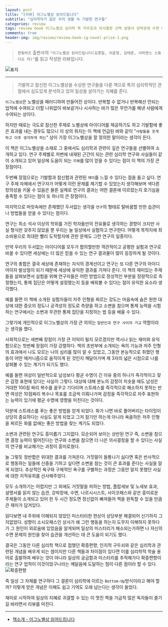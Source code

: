 ```yaml
---  
layout: post  
title: "[리뷰] 이그노벨상 읽어드립니다"  
subtitle: "심리학자가 꼽은 우리 생활 속 기발한 연구들"  
categories: review  
tags: review book 이그노벨상 심리학 욕 저주효과 의사결정 선택 설명서 강박장애 수면 나르시시스트 사이코패스   
comments: true  
header-img: img/review/review-book-ig-novel-prize-1.png
---  
```

  
> `한빛비즈` 출판사의 `"이그노벨상 읽어드립니다(김경일, 이윤형, 김태훈, 사피엔스 스튜디오 저)"`를 읽고 작성한 리뷰입니다.  

![표지](https://theorydb.github.io/assets/img/review/review-book-ig-novel-prize-1.png)  

---

> 기발하고 참신한 이그노벨상을 수상한 연구들을 다룬 책으로 특히 심리학적인 관점에서 심도있게 분석하고 있어 일상을 살아가는 지혜를 준다.

`이그노벨상`은 노벨상을 패러디하여 만들어진 상이다. 반복할 수 없거나 반복해선 안되는 업적에 수여되고 더할 나위없이 바보같거나 시사하는 바가 많은 무언가를 해낸 사람에게 수여되는 상이다.

하지만 때로는 극도로 참신한 주제로 노벨상에 아이디어를 제공하기도 하고 기발함에 좋은 효과를 내는 경우도 많으니 이 상의 취지는 이 책에 언급된 바와 같이 "`사람들을 웃게 하고 이후 생각하게 하는`" 상이 가장 이그노벨상을 잘 정의한 말이라는 생각이 든다. 

이 책은 이그노벨상을 소재로 그 중에서도 심리학과 관련이 깊은 연구들을 선별하여 소개하고 있다. 연구 주제별로 저변에 내재된 근간이 되는 관련 심리학 연구와 사실들이 같이 소개되고 있어 일상에 도움이 되는 `지혜`를 많이 얻을 수 있다는 점이 이 책의 가장 큰 장점이다. 

두번째 장점으로는 기발함과 참신함과 관련된 `재미`를 느낄 수 있다는 점을 들고 싶다. 연구 주제 자체에서 연구자가 어떻게 이런 문제를 제기할 수 있었는지 생각해보며 색다른 창의성을 키울 수 있음은 물론 실제로 연구의 결과는 어떤 결론에 이르렀는지 호기심을 충족할 수 있다는 점이 또 하나의 큰 장점이다. 

마지막으로 머릿속에만 존재했던 두서없는 생각을 `연구`의 형태로 탈바꿈할 만한 습관이나 방법들을 얻을 수 있다는 점이다. 

연구는 최소 석사 이상의 학위를 가진 학자들만의 전유물로 생각하는 경향이 크지만 사실 형식만 갖추지 않았을 뿐 우리는 늘 일상에서 실험하고 연구한다. 어떻게 목적지에 최소비용으로 최대한 빨리 도착할지에 관한 문제도 그런 연구의 일종이다. 

만약 우리의 두서없는 아이디어를 모두가 합의할만한 객관적이고 공평한 실험과 연구로 바꿀 수 있다면 세상에는 더 많은 믿을 수 있는 연구 결과물이 많이 등장하게 될 것이다.

연구의 총합은 결국 세상에 존재하는 지식의 경계선이고 연구는 또 다른 연구의 아이디어이자 발상점이 되기 때문에 세상에 유익한 결과를 가져다 준다. 이 책의 재미있는 주제들을 살펴보면서 실험을 위해 연구자들은 어떤 방법으로 정성적인 부분을 정량적으로 측정했는지, 통제 집단은 어떻게 설정했는지 등을 배워볼 수 있다는 점이 유익한 요소라 생각했다.

예를 들면 이 책에 소개된 실험자들이 저주 인형을 찌르는 강도는 마음속에 숨은 원한 대상에 대한 증오의 정도나 공격성의 정도로 측량을 하고 소변을 참으며 통제 능력을 시험하는 연구에서는 소변과 무관한 통제 집단을 지정하는 법 등을 배울 수 있다.

그렇기에 개인적으로 이그노벨상의 가장 큰 의의는 `일반인과 연구 사이의 가교` 역할이라는 생각을 했다.

사회적으로는 세번째 장점이 가장 큰 이익이 될지 모르겠지만 역시나 읽는 재미와 유익함으로는 첫번째 장점이 가장 강렬하다. 책의 초반부에 소개되는 욕의 기능과 저주 인형의 효과에서 나도 모르는 나의 심리를 많이 알 수 있었고, 그동안 본능적으로 취했던 행동이 어떤 매커니즘으로 움직이게 된 것인지 깨달아가며 제 3자의 넓은 시점으로 나를 살펴볼 수 있는 계기가 되기도 했다.

예를 들면 여성이 일반적으로 남성보다 평균 수명이 긴 이유 중의 하나가 즉각적이고 잦은 감정 표현에 있다는 사실이 그렇다. 대상에 대해 분노의 감정이 치솟을 때도 남성은 거대한 100점 짜리 복수를 꿈꾸고 기다리며 스트레스를 즉각적으로 해소하지 못하는 반면 여성은 10점짜리 복수나 목표를 조금씩 이뤄나가며 감정을 즉각적으로 자주 표현하는 능력이 있기에 평균 수명에 영향을 미친다는 것이다. 

덕분에 스트레스를 푸는 좋은 방법을 얻게 되었다. 화가 나면 바로 풀어버리는 타이밍이 상당히 중요하다는 사실도 알게 되었고 그저 참기만 하는게 아니라 욕을하든 저주 인형을 찌르든 화를 없애는 좋은 방법을 찾는 계기도 되었다.

소변과 관련된 연구도 흥미롭기 그지없다. 모순되어 보이는 상반된 연구 즉, 소변을 참으면 결정 능력이 떨어진다는 연구와 소변을 참으면 더 나은 의사결정을 할 수 있다는 사실의 연구를 비교해가는 과정이 흥미로웠다.

늘 그렇듯 정반합은 위대한 결과를 가져온다. 거짓말이 들통나기 싫다면 혹은 반사적으로 행동하는 일들에 신중을 기하고 싶다면 소변을 참는 것이 큰 효과를 준다는 사실을 알게 되었다. 추상적인 욕구와 구체적인 욕구를 구별하는 과정은 그동안 알지 못했던 사실에 대한 지적유희를 선사해주었다. 

모두 소개하기는 어렵지만 그 외에도 거짓말을 피하는 방법, 플랍세보 및 노세보 효과, 설명서를 읽지 않는 습관, 강박장애, 수면, 나르시시스트, 사이코패스와 같은 흥미로운 주제들이 소개되고 있어 한 두 시간 정도면 정신없이 빠져들어 책을 완독할 수 있을 만큼 큰 재미가 담겨있다. 

읽다보면 내 주위에 이해되지 않았던 미스터리한 현상이 상당부분 해결되어 신기하지 그지없었다. 성향이 소시오패스인 상사가 왜 그런 행동을 하는지 도무지 이해하지 못하다가 그 원인이 외로움에 있었음을 알게되며 일상의 미스터리가 해소되는가하면 나 자신의 수면 문제의 원인을 찾아 습관을 개선하는 데 큰 도움이 되기도 했다. 

결국은 그동안 다른 심리학 책으로 접했던 확증편향, 인지적 구두쇠와 같은 심리학과 관련된 개념을 배우게 되는 셈이지만 다른 책들과 차이점이 있다면 이를 심리학적 학술 용어로 출발하여 배우는 것이 아니라 일상의 궁금함과 미스터리를 추적해가다 확증편향이라는 연구 업적이 이것이었구나라는 깨달음에 도달하는 점이 다른 점이라 할 수 있다. 
![확증편향](https://theorydb.github.io/assets/img/review/review-book-ig-novel-prize-2.png)  

즉 일상 그 자체를 연구하다 그 결론이 심리학에 이르는 `Bottom-Up`방식이라고 해야 할까? 이렇게 얻은 개념은 이해도 쉽고 기억도 오래 남는다는 생각이 들었다. 

재미로 시작하여 일상의 지혜로 귀결할 수 있는 이 멋진 책을 가급적 많은 독자들이 즐기길 바라면서 리뷰를 마친다.

---

* [책소개 - 이그노벨상 읽어드립니다](http://www.yes24.com/Product/Goods/109988988)
